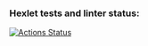 ### Hexlet tests and linter status:
[![Actions Status](https://github.com/Kalynov/frontend-project-11/actions/workflows/hexlet-check.yml/badge.svg)](https://github.com/Kalynov/frontend-project-11/actions)